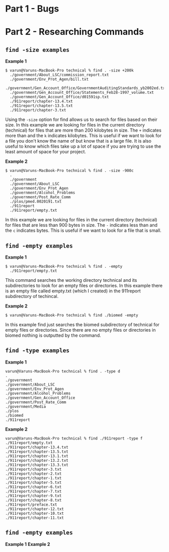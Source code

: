 # Part 1 - Bugs
# Part 2 - Researching Commands
## ```find -size examples```
**Example 1**
```
$ varun@Varuns-MacBook-Pro technical % find . -size +200k 
  ./government/About_LSC/commission_report.txt
  ./government/Env_Prot_Agen/bill.txt
  ./government/Gen_Account_Office/GovernmentAuditingStandards_yb2002ed.txt
  ./government/Gen_Account_Office/Statements_Feb28-1997_volume.txt
  ./government/Gen_Account_Office/d01591sp.txt
  ./911report/chapter-13.4.txt
  ./911report/chapter-13.5.txt
  ./911report/chapter-3.txt
```
Using the ```-size``` option for find allows us to search for files based on their size. In this example we are looking for files in the current directory (technical) for files that are more than 200 kilobytes in size. The ```+``` indicates more than and the ```k``` indicates kilobytes. This is useful if we want to look for a file you don't know the name of but know that is a large file. It is also useful to know which files take up a lot of space if you are trying to use the least amount of space for your project. 

**Example 2**
```
$ varun@Varuns-MacBook-Pro technical % find . -size -900c 
  .
  ./government
  ./government/About_LSC
  ./government/Env_Prot_Agen
  ./government/Alcohol_Problems
  ./government/Post_Rate_Comm
  ./plos/pmed.0020191.txt
  ./911report
  ./911report/empty.txt
```
In this example we are looking for files in the current directory (technical) for files that are less than 900 bytes in size. The ```-``` indicates less than and the ```c``` indicates bytes. This is useful if we want to look for a file that is small.
## ```find -empty examples```
**Example 1**
```
$ varun@Varuns-MacBook-Pro technical % find . -empty
  ./911report/empty.txt
```
This command searches the working directory technical and its subdirectories to look for an empty files or directories. In this example there is an empty file called empty.txt (which I created) in the 911report subdirectory of techincal. 

**Example 2**
```
$ varun@Varuns-MacBook-Pro technical % find ./biomed -empty
```
In this example find just searches the biomed subdirectory of technical for empty files or directories. Since there are no empty files or directories in biomed nothing is outputted by the command.
## ```find -type examples```
**Example 1**
```
varun@Varuns-MacBook-Pro technical % find . -type d
.
./government
./government/About_LSC
./government/Env_Prot_Agen
./government/Alcohol_Problems
./government/Gen_Account_Office
./government/Post_Rate_Comm
./government/Media
./plos
./biomed
./911report
```

**Example 2**
```
varun@Varuns-MacBook-Pro technical % find ./911report -type f
./911report/empty.txt
./911report/chapter-13.4.txt
./911report/chapter-13.5.txt
./911report/chapter-13.1.txt
./911report/chapter-13.2.txt
./911report/chapter-13.3.txt
./911report/chapter-3.txt
./911report/chapter-2.txt
./911report/chapter-1.txt
./911report/chapter-5.txt
./911report/chapter-6.txt
./911report/chapter-7.txt
./911report/chapter-9.txt
./911report/chapter-8.txt
./911report/preface.txt
./911report/chapter-12.txt
./911report/chapter-10.txt
./911report/chapter-11.txt
```

## ```find -empty examples```
**Example 1**
**Example 2**

